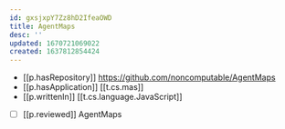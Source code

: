 ```yaml
---
id: gxsjxpY7Zz8hD2IfeaOWD
title: AgentMaps
desc: ''
updated: 1670721069022
created: 1637812854424
---
```




- [[p.hasRepository]] https://github.com/noncomputable/AgentMaps
- [[p.hasApplication]] [[t.cs.mas]]
- [[p.writtenIn]] [[t.cs.language.JavaScript]]
- [ ] [[p.reviewed]] AgentMaps
